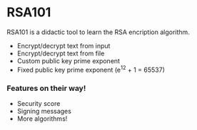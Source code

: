 # RSA101

RSA101 is a didactic tool to learn the RSA encription algorithm.

  - Encrypt/decrypt text from input
  - Encrypt/decrypt text from file
  - Custom public key prime exponent
  - Fixed public key prime exponent (e<sup>12</sup> + 1 = 65537)

### Features on their way!

  - Security score
  - Signing messages
  - More algorithms!
